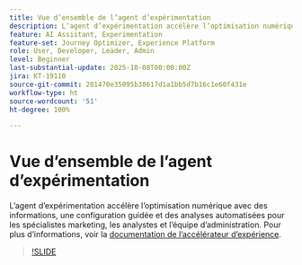 ```yaml
---
title: Vue d’ensemble de l’agent d’expérimentation
description: L’agent d’expérimentation accélère l’optimisation numérique avec des informations, une configuration guidée et des analyses automatisées pour les spécialistes marketing, les analystes et l’équipe d’administration.
feature: AI Assistant, Experimentation
feature-set: Journey Optimizer, Experience Platform
role: User, Developer, Leader, Admin
level: Beginner
last-substantial-update: 2025-10-08T00:00:00Z
jira: KT-19110
source-git-commit: 201470e35095b38617d1a1bb5d7b16c1e60f431e
workflow-type: ht
source-wordcount: '51'
ht-degree: 100%

---
```


# Vue d’ensemble de l’agent d’expérimentation

L’agent d’expérimentation accélère l’optimisation numérique avec des informations, une configuration guidée et des analyses automatisées pour les spécialistes marketing, les analystes et l’équipe d’administration. Pour plus d’informations, voir la [documentation de l’accélérateur d’expérience](https://experienceleague.adobe.com/fr/docs/journey-optimizer/using/content-management/content-experiment/experiment/experiment-accelerator).

>[!SLIDE](experimentation-agent-overview)
